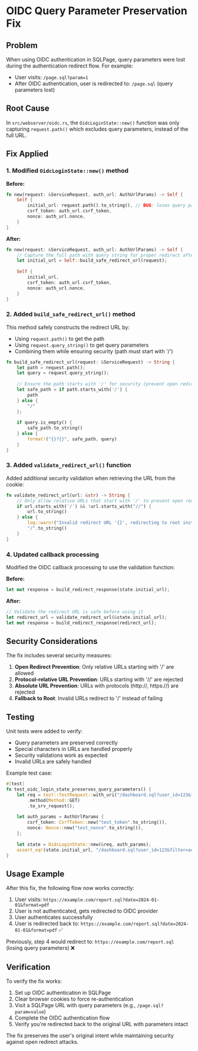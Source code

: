# OIDC Query Parameter Preservation Fix

## Problem
When using OIDC authentication in SQLPage, query parameters were lost during the authentication redirect flow. For example:
- User visits: `/page.sql?param=1`
- After OIDC authentication, user is redirected to: `/page.sql` (query parameters lost)

## Root Cause
In `src/webserver/oidc.rs`, the `OidcLoginState::new()` function was only capturing `request.path()` which excludes query parameters, instead of the full URL.

## Fix Applied

### 1. Modified `OidcLoginState::new()` method
**Before:**
```rust
fn new(request: &ServiceRequest, auth_url: AuthUrlParams) -> Self {
    Self {
        initial_url: request.path().to_string(), // BUG: loses query parameters
        csrf_token: auth_url.csrf_token,
        nonce: auth_url.nonce,
    }
}
```

**After:**
```rust
fn new(request: &ServiceRequest, auth_url: AuthUrlParams) -> Self {
    // Capture the full path with query string for proper redirect after auth
    let initial_url = Self::build_safe_redirect_url(request);
    
    Self {
        initial_url,
        csrf_token: auth_url.csrf_token,
        nonce: auth_url.nonce,
    }
}
```

### 2. Added `build_safe_redirect_url()` method
This method safely constructs the redirect URL by:
- Using `request.path()` to get the path
- Using `request.query_string()` to get query parameters
- Combining them while ensuring security (path must start with '/')

```rust
fn build_safe_redirect_url(request: &ServiceRequest) -> String {
    let path = request.path();
    let query = request.query_string();
    
    // Ensure the path starts with '/' for security (prevent open redirects)
    let safe_path = if path.starts_with('/') {
        path
    } else {
        "/"
    };
    
    if query.is_empty() {
        safe_path.to_string()
    } else {
        format!("{}?{}", safe_path, query)
    }
}
```

### 3. Added `validate_redirect_url()` function
Added additional security validation when retrieving the URL from the cookie:

```rust
fn validate_redirect_url(url: &str) -> String {
    // Only allow relative URLs that start with '/' to prevent open redirects
    if url.starts_with('/') && !url.starts_with("//") {
        url.to_string()
    } else {
        log::warn!("Invalid redirect URL '{}', redirecting to root instead", url);
        "/".to_string()
    }
}
```

### 4. Updated callback processing
Modified the OIDC callback processing to use the validation function:

**Before:**
```rust
let mut response = build_redirect_response(state.initial_url);
```

**After:**
```rust
// Validate the redirect URL is safe before using it
let redirect_url = validate_redirect_url(&state.initial_url);
let mut response = build_redirect_response(redirect_url);
```

## Security Considerations

The fix includes several security measures:

1. **Open Redirect Prevention**: Only relative URLs starting with '/' are allowed
2. **Protocol-relative URL Prevention**: URLs starting with '//' are rejected
3. **Absolute URL Prevention**: URLs with protocols (http://, https://) are rejected
4. **Fallback to Root**: Invalid URLs redirect to '/' instead of failing

## Testing

Unit tests were added to verify:
- Query parameters are preserved correctly
- Special characters in URLs are handled properly
- Security validations work as expected
- Invalid URLs are safely handled

Example test case:
```rust
#[test]
fn test_oidc_login_state_preserves_query_parameters() {
    let req = test::TestRequest::with_uri("/dashboard.sql?user_id=123&filter=active")
        .method(Method::GET)
        .to_srv_request();
    
    let auth_params = AuthUrlParams {
        csrf_token: CsrfToken::new("test_token".to_string()),
        nonce: Nonce::new("test_nonce".to_string()),
    };
    
    let state = OidcLoginState::new(&req, auth_params);
    assert_eq!(state.initial_url, "/dashboard.sql?user_id=123&filter=active");
}
```

## Usage Example

After this fix, the following flow now works correctly:

1. User visits: `https://example.com/report.sql?date=2024-01-01&format=pdf`
2. User is not authenticated, gets redirected to OIDC provider
3. User authenticates successfully 
4. User is redirected back to: `https://example.com/report.sql?date=2024-01-01&format=pdf` ✅

Previously, step 4 would redirect to: `https://example.com/report.sql` (losing query parameters) ❌

## Verification

To verify the fix works:

1. Set up OIDC authentication in SQLPage
2. Clear browser cookies to force re-authentication
3. Visit a SQLPage URL with query parameters (e.g., `/page.sql?param=value`)
4. Complete the OIDC authentication flow
5. Verify you're redirected back to the original URL with parameters intact

The fix preserves the user's original intent while maintaining security against open redirect attacks.